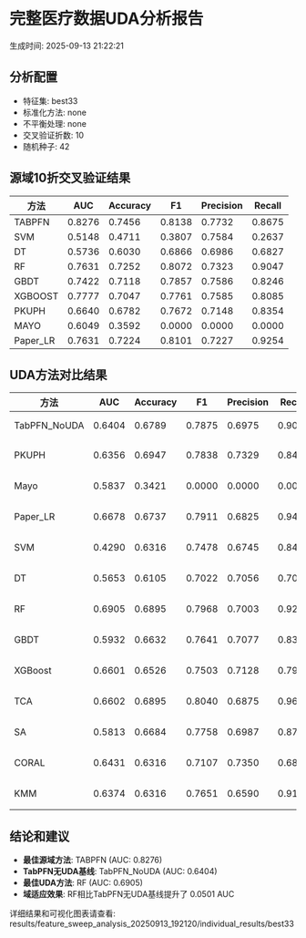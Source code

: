 # 完整医疗数据UDA分析报告

生成时间: 2025-09-13 21:22:21

## 分析配置

- 特征集: best33
- 标准化方法: none
- 不平衡处理: none
- 交叉验证折数: 10
- 随机种子: 42

## 源域10折交叉验证结果

| 方法 | AUC | Accuracy | F1 | Precision | Recall |
|------|-----|----------|----|-----------| -------|
| TABPFN | 0.8276 | 0.7456 | 0.8138 | 0.7732 | 0.8675 |
| SVM | 0.5148 | 0.4711 | 0.3807 | 0.7584 | 0.2637 |
| DT | 0.5736 | 0.6030 | 0.6866 | 0.6986 | 0.6827 |
| RF | 0.7631 | 0.7252 | 0.8072 | 0.7323 | 0.9047 |
| GBDT | 0.7422 | 0.7118 | 0.7857 | 0.7586 | 0.8246 |
| XGBOOST | 0.7777 | 0.7047 | 0.7761 | 0.7585 | 0.8085 |
| PKUPH | 0.6640 | 0.6782 | 0.7672 | 0.7148 | 0.8354 |
| MAYO | 0.6049 | 0.3592 | 0.0000 | 0.0000 | 0.0000 |
| Paper_LR | 0.7631 | 0.7224 | 0.8101 | 0.7227 | 0.9254 |

## UDA方法对比结果

| 方法 | AUC | Accuracy | F1 | Precision | Recall | 类型 |
|------|-----|----------|----|-----------| -------|------|
| TabPFN_NoUDA | 0.6404 | 0.6789 | 0.7875 | 0.6975 | 0.9040 | TabPFN基线 |
| PKUPH | 0.6356 | 0.6947 | 0.7838 | 0.7329 | 0.8474 | 传统基线 |
| Mayo | 0.5837 | 0.3421 | 0.0000 | 0.0000 | 0.0000 | 传统基线 |
| Paper_LR | 0.6678 | 0.6737 | 0.7911 | 0.6825 | 0.9429 | 传统基线 |
| SVM | 0.4290 | 0.6316 | 0.7478 | 0.6745 | 0.8474 | 机器学习基线 |
| DT | 0.5653 | 0.6105 | 0.7022 | 0.7056 | 0.7045 | 机器学习基线 |
| RF | 0.6905 | 0.6895 | 0.7968 | 0.7003 | 0.9269 | 机器学习基线 |
| GBDT | 0.5932 | 0.6632 | 0.7641 | 0.7077 | 0.8385 | 机器学习基线 |
| XGBoost | 0.6601 | 0.6526 | 0.7503 | 0.7128 | 0.7987 | 机器学习基线 |
| TCA | 0.6602 | 0.6895 | 0.8040 | 0.6875 | 0.9680 | UDA方法 |
| SA | 0.5813 | 0.6684 | 0.7758 | 0.6987 | 0.8720 | UDA方法 |
| CORAL | 0.6431 | 0.6316 | 0.7107 | 0.7350 | 0.6880 | UDA方法 |
| KMM | 0.6374 | 0.6316 | 0.7651 | 0.6590 | 0.9120 | UDA方法 |

## 结论和建议

- **最佳源域方法**: TABPFN (AUC: 0.8276)
- **TabPFN无UDA基线**: TabPFN_NoUDA (AUC: 0.6404)
- **最佳UDA方法**: RF (AUC: 0.6905)
- **域适应效果**: RF相比TabPFN无UDA基线提升了 0.0501 AUC

详细结果和可视化图表请查看: results/feature_sweep_analysis_20250913_192120/individual_results/best33